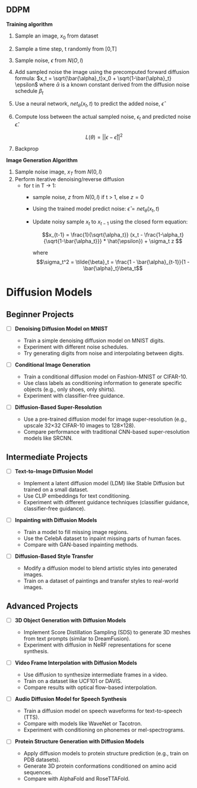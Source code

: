 ## DDPM
**Training algorithm**
1. Sample an image, $x_0$ from dataset
2. Sample a time step, t randomly from [0,T]
3. Sample noise, $\epsilon$ from $N(O,I)$
4. Add sampled noise the image using the precomputed forward diffusion formula: $x_t = \sqrt{\bar{\alpha}_t}x_0 + \sqrt{1-\bar{\alpha}_t} \epsilon$ where $\bar{\alpha}$ is a known constant derived from the diffusion noise schedule $\beta_t$
5. Use a neural network, $net_{\theta}(x_t,t)$ to predict the added noise, $\hat{\epsilon}$
6. Compute loss between the actual sampled noise, $\epsilon_t$ and predicted noise $\hat{\epsilon}$.

   $$L(\theta) = ||\epsilon - \hat{\epsilon}||^2$$
8. Backprop

**Image Generation Algorithm**
1. Sample noise image, $x_T$ from $N(0,I)$
2. Perform iterative denoising/reverse diffusion
     - for t in T -> 1:
          - sample noise, $z$ from $N(0,I)$ if t > 1, else $z = 0$
          - Using the trained model predict noise: $\hat{\epsilon} = net_{\theta}(x_t, t)$
          - Update noisy sample $x_t$ to $x_{t-1}$ using the closed form equation:

            $$x_{t-1} = \frac{1}{\sqrt{\alpha_t}} (x_t - \frac{1-\alpha_t}{\sqrt{1-\bar{\alpha_t}}} * \hat{\epsilon}) + \sigma_t z $$

            where $$\sigma_t^2 = \tilde{\beta}_t = \frac{1 - \bar{\alpha}_{t-1}}{1 - \bar{\alpha}_t}\beta_t$$

# Diffusion Models
## Beginner Projects
- [ ] **Denoising Diffusion Model on MNIST**
  - Train a simple denoising diffusion model on MNIST digits.
  - Experiment with different noise schedules.
  - Try generating digits from noise and interpolating between digits.

- [ ] **Conditional Image Generation**
  - Train a conditional diffusion model on Fashion-MNIST or CIFAR-10.
  - Use class labels as conditioning information to generate specific objects (e.g., only shoes, only shirts).
  - Experiment with classifier-free guidance.

- [ ] **Diffusion-Based Super-Resolution**
  - Use a pre-trained diffusion model for image super-resolution (e.g., upscale 32×32 CIFAR-10 images to 128×128).
  - Compare performance with traditional CNN-based super-resolution models like SRCNN.

## Intermediate Projects
- [ ] **Text-to-Image Diffusion Model**
  - Implement a latent diffusion model (LDM) like Stable Diffusion but trained on a small dataset.
  - Use CLIP embeddings for text conditioning.
  - Experiment with different guidance techniques (classifier guidance, classifier-free guidance).

- [ ] **Inpainting with Diffusion Models**
  - Train a model to fill missing image regions.
  - Use the CelebA dataset to inpaint missing parts of human faces.
  - Compare with GAN-based inpainting methods.

- [ ] **Diffusion-Based Style Transfer**
  - Modify a diffusion model to blend artistic styles into generated images.
  - Train on a dataset of paintings and transfer styles to real-world images.

## Advanced Projects
- [ ] **3D Object Generation with Diffusion Models**
  - Implement Score Distillation Sampling (SDS) to generate 3D meshes from text prompts (similar to DreamFusion).
  - Experiment with diffusion in NeRF representations for scene synthesis.

- [ ] **Video Frame Interpolation with Diffusion Models**
  - Use diffusion to synthesize intermediate frames in a video.
  - Train on a dataset like UCF101 or DAVIS.
  - Compare results with optical flow-based interpolation.

- [ ] **Audio Diffusion Model for Speech Synthesis**
  - Train a diffusion model on speech waveforms for text-to-speech (TTS).
  - Compare with models like WaveNet or Tacotron.
  - Experiment with conditioning on phonemes or mel-spectrograms.

- [ ] **Protein Structure Generation with Diffusion Models**
  - Apply diffusion models to protein structure prediction (e.g., train on PDB datasets).
  - Generate 3D protein conformations conditioned on amino acid sequences.
  - Compare with AlphaFold and RoseTTAFold.
